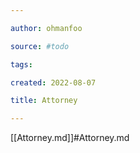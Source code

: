 ```yaml
---

author: ohmanfoo

source: #todo

tags: 

created: 2022-08-07

title: Attorney

---
```

[[Attorney.md]]#Attorney.md